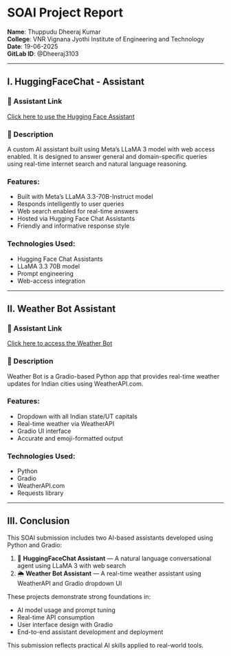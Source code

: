 # SOAI Project Report

**Name**: Thuppudu Dheeraj Kumar  
**College**: VNR Vignana Jyothi Institute of Engineering and Technology  
**Date**: 19-06-2025  
**GitLab ID**: @Dheeraj3103  

---

## I. HuggingFaceChat - Assistant

### 🔗 Assistant Link  
[Click here to use the Hugging Face Assistant](https://hf.co/chat/assistant/68542e6763f28d2f3906cf21)

### 📸 Description  
A custom AI assistant built using Meta’s LLaMA 3 model with web access enabled. It is designed to answer general and domain-specific queries using real-time internet search and natural language reasoning.

### Features:
- Built with Meta’s LLaMA 3.3-70B-Instruct model  
- Responds intelligently to user queries  
- Web search enabled for real-time answers  
- Hosted via Hugging Face Chat Assistants  
- Friendly and informative response style  

### Technologies Used:
- Hugging Face Chat Assistants  
- LLaMA 3.3 70B model  
- Prompt engineering  
- Web-access integration  


---

## II. Weather Bot Assistant

### 🔗 Assistant Link  
[Click here to access the Weather Bot](https://huggingface.co/spaces/Dheeraj3103/weather_bot)

### 📸 Description  
Weather Bot is a Gradio-based Python app that provides real-time weather updates for Indian cities using WeatherAPI.com.

### Features:
- Dropdown with all Indian state/UT capitals  
- Real-time weather via WeatherAPI  
- Gradio UI interface  
- Accurate and emoji-formatted output  

### Technologies Used:
- Python  
- Gradio  
- WeatherAPI.com  
- Requests library  


---

## III. Conclusion

This SOAI submission includes two AI-based assistants developed using Python and Gradio:

1. 🤖 **HuggingFaceChat Assistant** — A natural language conversational agent using LLaMA 3 with web search  
2. 🌦️ **Weather Bot Assistant** — A real-time weather assistant using WeatherAPI and Gradio dropdown UI

These projects demonstrate strong foundations in:
- AI model usage and prompt tuning  
- Real-time API consumption  
- User interface design with Gradio  
- End-to-end assistant development and deployment

This submission reflects practical AI skills applied to real-world tools.
